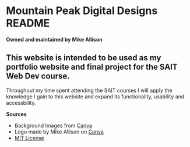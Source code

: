 # Mountain Peak Digital Designs README

**Owned and maintained by Mike Allison**

## This website is intended to be used as my portfolio website and final project for the SAIT Web Dev course.

Throughout my time spent attending the SAIT courses I will apply the knowledge I gain to this website and expand its functionality, usability and accessbility.

**Sources**
- Background Images from [Canva](https://www.canva.com)
- Logo made by Mike Allison on [Canva](https://www.canva.com)
- [MIT License](https://opensource.org/licenses/MIT)